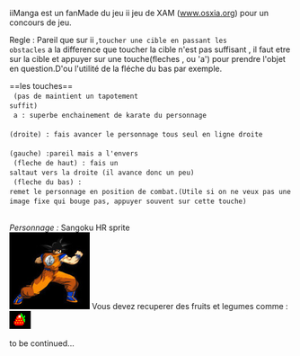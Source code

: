 
iiManga est  un fanMade du jeu ii jeu de XAM (www.osxia.org) pour un concours de jeu.



Regle : Pareil que sur ii ,<code>toucher une cible en passant les obstacles</code> a la difference que toucher la cible n'est pas suffisant , il faut etre sur la cible et appuyer sur une touche(fleches , ou 'a') pour prendre l'objet en question.D'ou l'utilité de la fléche du bas par exemple.

==les touches==</br>
<code>
(pas de maintient un tapotement suffit)</br>
a : superbe enchainement de karate du personnage</br>
(droite) : fais avancer le personnage tous seul en ligne droite</br>
(gauche) :pareil mais a l'envers </br>
(fleche de haut) : fais un saltaut vers la droite (il avance donc un peu)</br>
(fleche du bas) : remet le personnage en position de combat.(Utile si on ne veux pas une image fixe qui bouge pas, appuyer souvent sur cette touche)</br>
</code>

<em>Personnage :</em> Sangoku HR sprite 
</br>
<img src ="HR/po11.jpg">
Vous devez recuperer des fruits et legumes comme : <img src ="HR/cherry.png">

	
to be continued...

